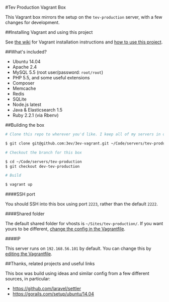#Tev Production Vagrant Box

This Vagrant box mirrors the setup on the `tev-production` server, with a few
changes for development.

##Installing Vagrant and using this project

See [the wiki](https://github.com/3ev/3ev-vagrant/wiki/Installing-Vagrant) for
Vagrant installation instructions and [how to use this project](https://github.com/3ev/3ev-vagrant/wiki/Using-this-Project).

##What's included?

* Ubuntu 14.04
* Apache 2.4
* MySQL 5.5 (root user/password: `root/root`)
* PHP 5.5, and some useful extensions
* Composer
* Memcache
* Redis
* SQLite
* Node.js latest
* Java & Elasticsearch 1.5
* Ruby 2.2.1 (via Rbenv)

##Building the box

```sh
# Clone this repo to wherever you'd like. I keep all of my servers in one directory

$ git clone git@github.com:3ev/3ev-vagrant.git ~/Code/servers/tev-production

# Checkout the branch for this box

$ cd ~/Code/servers/tev-production
$ git checkout dev-tev-production

# Build

$ vagrant up
```

####SSH port

You should SSH into this box using port `2223`, rather than the default `2222`.

####Shared folder

The default shared folder for vhosts is `~/Sites/tev-production/`. If
you want yours to be different, [change the config in the Vagrantfile](https://github.com/3ev/3ev-vagrant/blob/dev-tev-production/Vagrantfile#L30).

####IP

This server runs on `192.168.56.101` by default. You can change this by
[editing the Vagrantfile](https://github.com/3ev/3ev-vagrant/blob/dev-tev-production/Vagrantfile#L13).

##Thanks, related projects and useful links

This box was build using ideas and similar config from a few different sources,
in particular:

* https://github.com/laravel/settler
* https://gorails.com/setup/ubuntu/14.04
